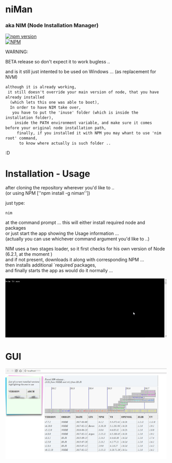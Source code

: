 # niMan  
### aka NIM (Node Installation Manager)
[![npm version](https://badge.fury.io/js/niman.svg)](https://badge.fury.io/js/niman)    
[![NPM](https://nodei.co/npm/niman.png?downloads=true&downloadRank=true&stars=true)](https://nodei.co/npm/niman/)  

WARNING:

  BETA release so don't expect it to work bugless ..
  
  and is it still just intented to be used on Windows ... 
  (as replacement for NVM)

    although it is already working,  
     it still doesn't override your main version of node, that you have already installed  
      (which lets this one was able to boot),  
      In order to have NIM take over, 
       you have to put the 'inuse' folder (which is inside the installation folder),
        inside the PATH environment variable, and make sure it comes before your original node installation path, 
         finally, if you installed it with NPM you may whant to use 'nim root' command,  
          to know where actually is such folder .. 
:D

# Installation - Usage


after cloning the repository wherever you'd like to ..  
(or using NPM [''npm install -g niman''])  

just type:  
```
nim
```  
at the command prompt ...
  this will either install required node and packages  
  or just start the app showing the Usage information ...  
  (actually you can use whichever command argument you'd like to ..)
  
NIM uses a two stages loader, so it first checks for his own version of Node (6.2.1, at the moment )  
and if not present, downloads it along with corresponding NPM ...   
then installs additional ´required´packages,   
and finally starts the app as would do it normally ...  
  
![](demo.gif)


# GUI  

![](GUI.png)
